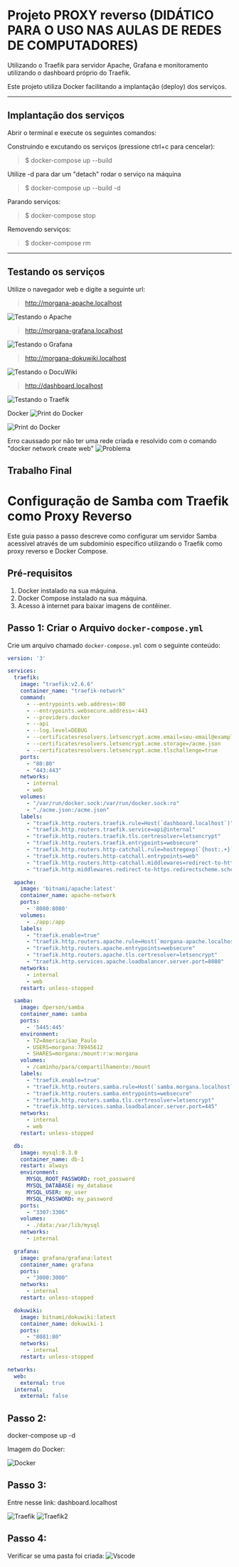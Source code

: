 # Projeto PROXY reverso  (DIDÁTICO PARA O USO NAS AULAS DE REDES DE COMPUTADORES)

 Utilizando o Traefik para servidor Apache, Grafana e monitoramento utilizando o dashboard próprio do Traefik.
    
Este projeto utiliza Docker facilitando a implantação (deploy) dos serviços. 
 ***

 ## Implantação dos serviços
 Abrir o terminal e execute os seguintes comandos:

Construindo e excutando os serviços (pressione ctrl+c para cencelar):

 > $ docker-compose up --build

 Utilize -d para dar um "detach" rodar o serviço na máquina

> $ docker-compose up --build -d

Parando serviços: 
> $ docker-compose stop

Removendo serviços: 
> $ docker-compose rm
***

 ## Testando os serviços

Utilize o navegador web e digite a seguinte url:

> http://morgana-apache.localhost

 ![Testando o Apache](doc/apache.png) 

 > http://morgana-grafana.localhost

 ![Testando o Grafana](doc/grafana.png) 

  > http://morgana-dokuwiki.localhost

 ![Testando o DocuWiki](doc/DocuWiki2.png) 

  > http://dashboard.localhost

 ![Testando o Traefik](doc/dashboard2.png) 

Docker
![Print do Docker](doc/docker.png)

![Print do Docker](doc/docker2.png)

Erro caussado por não ter uma rede criada e resolvido com o comando "docker network create web"
![Problema](doc/problema.png)

## Trabalho Final

# Configuração de Samba com Traefik como Proxy Reverso

Este guia passo a passo descreve como configurar um servidor Samba acessível através de um subdomínio específico utilizando o Traefik como proxy reverso e Docker Compose.

## Pré-requisitos

1. Docker instalado na sua máquina.
2. Docker Compose instalado na sua máquina.
3. Acesso à internet para baixar imagens de contêiner.

## Passo 1: Criar o Arquivo `docker-compose.yml`

Crie um arquivo chamado `docker-compose.yml` com o seguinte conteúdo:

```yaml
version: '3'

services:
  traefik:
    image: "traefik:v2.6.6"
    container_name: "traefik-network"
    command:
      - --entrypoints.web.address=:80
      - --entrypoints.websecure.address=:443
      - --providers.docker
      - --api
      - --log.level=DEBUG
      - --certificatesresolvers.letsencrypt.acme.email=seu-email@example.com
      - --certificatesresolvers.letsencrypt.acme.storage=/acme.json
      - --certificatesresolvers.letsencrypt.acme.tlschallenge=true
    ports:
      - "80:80"
      - "443:443"
    networks:
      - internal
      - web
    volumes:
      - "/var/run/docker.sock:/var/run/docker.sock:ro"
      - "./acme.json:/acme.json"
    labels:
      - "traefik.http.routers.traefik.rule=Host(`dashboard.localhost`)"
      - "traefik.http.routers.traefik.service=api@internal"
      - "traefik.http.routers.traefik.tls.certresolver=letsencrypt"
      - "traefik.http.routers.traefik.entrypoints=websecure"
      - "traefik.http.routers.http-catchall.rule=hostregexp(`{host:.+}`)"
      - "traefik.http.routers.http-catchall.entrypoints=web"
      - "traefik.http.routers.http-catchall.middlewares=redirect-to-https"
      - "traefik.http.middlewares.redirect-to-https.redirectscheme.scheme=https"

  apache:
    image: 'bitnami/apache:latest'
    container_name: apache-network
    ports:
      - '8080:8080'
    volumes:
      - ./app:/app
    labels:
      - "traefik.enable=true"
      - "traefik.http.routers.apache.rule=Host(`morgana-apache.localhost`)"
      - "traefik.http.routers.apache.entrypoints=websecure"
      - "traefik.http.routers.apache.tls.certresolver=letsencrypt"
      - "traefik.http.services.apache.loadbalancer.server.port=8080"
    networks:
      - internal
      - web
    restart: unless-stopped

  samba:
    image: dperson/samba
    container_name: samba
    ports:
      - '5445:445'
    environment:
      - TZ=America/Sao_Paulo
      - USERS=morgana:78945612
      - SHARES=morgana:/mount:r:w:morgana
    volumes:
      - /caminho/para/compartilhamento:/mount
    labels:
      - "traefik.enable=true"
      - "traefik.http.routers.samba.rule=Host(`samba.morgana.localhost`)"
      - "traefik.http.routers.samba.entrypoints=websecure"
      - "traefik.http.routers.samba.tls.certresolver=letsencrypt"
      - "traefik.http.services.samba.loadbalancer.server.port=445"
    networks:
      - internal
      - web
    restart: unless-stopped

  db:
    image: mysql:8.3.0
    container_name: db-1
    restart: always
    environment:
      MYSQL_ROOT_PASSWORD: root_password
      MYSQL_DATABASE: my_database
      MYSQL_USER: my_user
      MYSQL_PASSWORD: my_password
    ports:
      - "3307:3306"
    volumes:
      - ./data:/var/lib/mysql
    networks:
      - internal

  grafana:
    image: grafana/grafana:latest
    container_name: grafana
    ports:
      - "3000:3000"
    networks:
      - internal
    restart: unless-stopped

  dokuwiki:
    image: bitnami/dokuwiki:latest
    container_name: dokuwiki-1
    ports:
      - "8081:80"
    networks:
      - internal
    restart: unless-stopped

networks:
  web:
    external: true
  internal:
    external: false 
```
## Passo 2:     
docker-compose up -d

Imagem do Docker:

![Docker](doc/docker3.png)

## Passo 3:
Entre nesse link:
dashboard.localhost

![Traefik](doc/Traefik0.png)
![Traefik2](doc/Traefik1.png)

## Passo 4:
Verificar se uma pasta foi criada:
![Vscode](doc/Vs.png)


